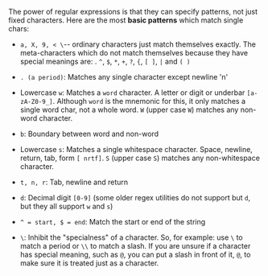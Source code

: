 The power of regular expressions is that they can specify patterns, not just fixed characters. Here are the most **basic patterns** which match single chars:

* `a, X, 9, < \`-- ordinary characters just match themselves exactly. The meta-characters which do not match themselves because they have special meanings are: . `^`, `$`, `*`, `+`, `?`, `{`, `[ ]`, `|` and `( )`

* `. (a period)`: Matches any single character except newline 'n' 

* Lowercase `w`: Matches a `word` character. A letter or digit or underbar `[a-zA-Z0-9_]`. Although `word` is the mnemonic for this, it only matches a single word char, not a whole word. `W` (upper case `W`) matches any non-word character. 

* `b`: Boundary between word and non-word 

* Lowercase `s`: Matches a single whitespace character. Space, newline, return, tab, form `[ nrtf]`. `S` (upper case `S`) matches any non-whitespace character. 

* `t, n, r`: Tab, newline and return 

* `d`: Decimal digit `[0-9]` (some older regex utilities do not support but `d`, but they all support `w` and `s`) 

* `^ = start, $ = end`: Match the start or end of the string 

* `\`: Inhibit the "specialness" of a character. So, for example: use `\` to match a period or `\\` to match a slash. If you are unsure if a character has special meaning, such as `@`, you can put a slash in front of it, `@`, to make sure it is treated just as a character. 
